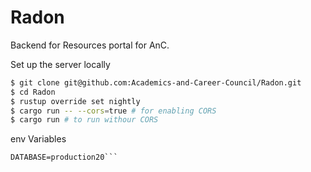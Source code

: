 # Radon

Backend for Resources portal for AnC.

Set up the server locally

```bash
$ git clone git@github.com:Academics-and-Career-Council/Radon.git
$ cd Radon
$ rustup override set nightly
$ cargo run -- --cors=true # for enabling CORS
$ cargo run # to run withour CORS
```

env Variables
```MONGO_URL=mongodb+srv://anc:resources2021@cluster0.ypmnq.mongodb.net/development?retryWrites=true&w=majority
DATABASE=production20```
